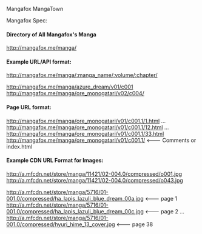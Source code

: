 Mangafox
MangaTown

Mangafox Spec:

#### Directory of All Mangafox's Manga
http://mangafox.me/manga/

#### Example URL/API format:
http://mangafox.me/manga/:manga_name/:volume/:chapter/

http://mangafox.me/manga/azure_dream/v01/c001
http://mangafox.me/manga/ore_monogatari/v02/c004/

#### Page URL format:
http://mangafox.me/manga/ore_monogatari/v01/c001.1/1.html
...
http://mangafox.me/manga/ore_monogatari/v01/c001.1/12.html
...
http://mangafox.me/manga/ore_monogatari/v01/c001.1/33.html
http://mangafox.me/manga/ore_monogatari/v01/c001.1/ <--- Comments or index.html

#### Example CDN URL Format for Images:

http://a.mfcdn.net/store/manga/11421/02-004.0/compressed/o001.jpg
http://a.mfcdn.net/store/manga/11421/02-004.0/compressed/o043.jpg

http://a.mfcdn.net/store/manga/5716/01-001.0/compressed/ha_lapis_lazuli_blue_dream_00a.jpg <--- page 1
http://a.mfcdn.net/store/manga/5716/01-001.0/compressed/ha_lapis_lazuli_blue_dream_00c.jpg <--- page 2
...
http://a.mfcdn.net/store/manga/5716/01-001.0/compressed/hyuri_hime_13_cover.jpg <--- page 38